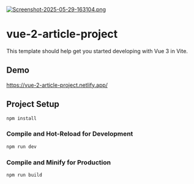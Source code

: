 [![Screenshot-2025-05-29-163104.png](https://i.postimg.cc/bNfgbDfp/Screenshot-2025-05-29-163104.png)](https://postimg.cc/9z1yHffn)

# vue-2-article-project
This template should help get you started developing with Vue 3 in Vite.

## Demo
https://vue-2-article-project.netlify.app/

## Project Setup

```sh
npm install
```

### Compile and Hot-Reload for Development

```sh
npm run dev
```

### Compile and Minify for Production

```sh
npm run build
```
